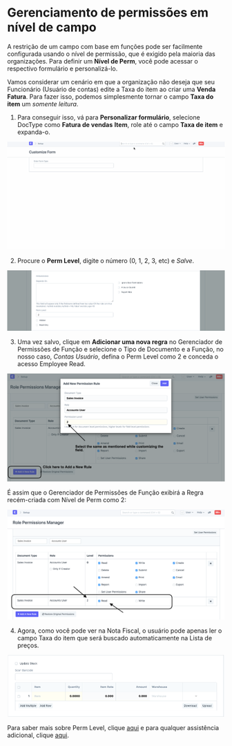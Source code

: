 # Gerenciamento de permissões em nível de campo


A restrição de um campo com base em funções pode ser facilmente configurada usando o nível de permissão, que é exigido pela maioria das organizações. Para definir um **Nível de Perm**, você pode acessar o respectivo formulário e personalizá-lo.


Vamos considerar um cenário em que a organização não deseja que seu Funcionário (Usuário de contas) edite a Taxa do item ao criar uma **Venda** **Fatura**. Para fazer isso, podemos simplesmente tornar o campo **Taxa do item** um *somente leitura*.


  



1. Para conseguir isso, vá para **Personalizar formulário**, selecione DocType como **Fatura de vendas** **Item**, role até o campo **Taxa de item** e expanda-o.


![](/files/6eFVMRc.gif)


  



2. Procure o **Perm Level**, digite o número (0, 1, 2, 3, etc) e *Salve*.


![](/files/6VNnxII.png)


  



3. Uma vez salvo, clique em **Adicionar uma nova regra** no Gerenciador de Permissões de Função e selecione o Tipo de Documento e a Função, no nosso caso, *Contas* *Usuário*, defina o Perm Level como 2 e conceda o acesso Employee Read.


![](/files/jACnHrX.png)


  



É assim que o Gerenciador de Permissões de Função exibirá a Regra recém-criada com Nível de Perm como 2:


![](/files/qCYWDfK.png)


  
 


4. Agora, como você pode ver na Nota Fiscal, o usuário pode apenas ler o campo Taxa do item que será buscado automaticamente na Lista de preços.


![](/files/86CqBf1.png)


  

Para saber mais sobre Perm Level, clique [aqui](https://erpnext.com/docs/user/manual/en/setting-up/articles/managing-perm-level/) e para qualquer assistência adicional, clique [aqui](https://discuss.erpnext.com/).

